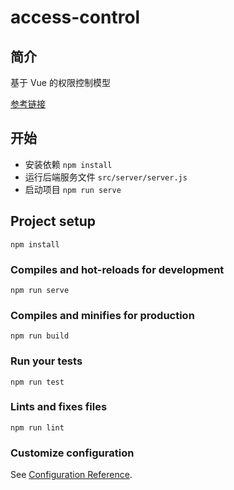 # access-control

## 简介

基于 Vue 的权限控制模型

[参考链接](./NOTE.md)

## 开始

- 安装依赖 `npm install`
- 运行后端服务文件 `src/server/server.js`
- 启动项目 `npm run serve`

## Project setup
```
npm install
```

### Compiles and hot-reloads for development
```
npm run serve
```

### Compiles and minifies for production
```
npm run build
```

### Run your tests
```
npm run test
```

### Lints and fixes files
```
npm run lint
```

### Customize configuration
See [Configuration Reference](https://cli.vuejs.org/config/).
